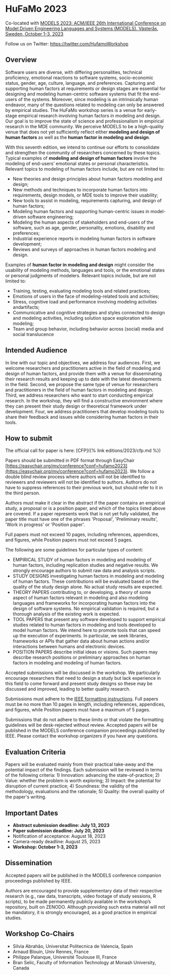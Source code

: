 # HuFaMo 2023

Co-located with [MODELS 2023: ACM/IEEE 26th International Conference on Model Driven Engineering Languages and Systems (MODELS). Västerås, Sweden, October 1-3, 2023](https://conf.researchr.org/home/models-2023)

Follow us on Twitter: https://twitter.com/HufamoWorkshop

## Overview

Software users are diverse, with differing personalities, technical proficiency, emotional reactions to software systems, socio-economic status, gender, age, culture, language, and preferences. Capturing and supporting human factors at requirements or design stages are essential for designing and modeling human-centric software systems that fit the end-users of the systems. Moreover, since modeling is an intrinsically human endeavor, many of the questions related to modeling can only be answered by empirical studies. The HuFaMo workshop series is a venue for early-stage empirical research involving human factors in modeling and design. Our goal is to improve the state of science and professionalism in empirical research in the MDE community. We perceive MODELS to be a high-quality venue that does not yet sufficiently reflect either **modeling and design of human factors** as well as the **human factor in modeling and design**.


With this seventh edition, we intend to continue our efforts to consolidate and strengthen the community of researchers concerned by these topics.
Typical examples of **modeling and design of human factors** involve the modeling of end-users’ emotional states or personal characteristics. Relevant topics to modeling of human factors include, but are not limited to:

- New theories and design principles about human factors modeling and design;
- New methods and techniques to incorporate human factors into requirements, design models, or MDE tools to improve their usability;
- New tools to assist in modeling, requirements capturing, and design of human factors;
- Modeling human factors and supporting human-centric issues in model-driven software engineering;
- Modeling the human aspects of stakeholders and end-users of the software, such as age, gender, personality, emotions, disability and preferences;
- Industrial experience reports in modeling human factors in software development;
- Reviews and surveys of approaches in human factors modeling and design.

Examples of **human factor in modeling and design** might consider the usability of modeling methods, languages and tools, or the emotional states or personal judgments of modelers. Relevant topics include, but are not limited to:
- Training, testing, evaluating modeling tools and related practices;
- Emotions of users in the face of modeling-related tools and activities;
- Stress, cognitive load and performance involving modeling activities andartifacts;
- Communicative and cognitive strategies and styles connected to design and modeling activities, including solution space exploration while modeling;
- Team and group behavior, including behavior across (social) media and social translucence


## Intended Audience

In line with our topic and objectives, we address four audiences. First, we welcome researchers and practitioners active in the field of modeling and design of human factors, and provide them with a venue for disseminating their research results and keeping up to date with the latest developments in the field. Second, we propose the same type of venue for researchers and practitioners in the field of human factors in modeling and design. Third, we address researchers who want to start conducting empirical research. In the workshop, they will find a constructive environment where they can present their study design or theoretical framework under development. Four, we address practitioners that develop modeling tools to share their feedback and issues while considering human factors in their tools.


## How to submit

The official call for paper is here: [CFP]({% link editions/2023/cfp.md %})

Papers should be submitted in PDF format through EasyChair [https://easychair.org/my/conference?conf=hufamo2023](https://easychair.org/my/conference?conf=hufamo2023). We follow a double blind review process where authors will not be identified to reviewers and reviewers will not be identified to authors. Authors do not have to suppress references to their previous work, but should refer to it in the third person.

Authors must make it clear in the abstract if the paper contains an empirical study, a proposal or is a position paper, and which of the topics listed above are covered. If a paper represents  work that is not yet fully validated, the paper title must have one of the phrases 'Proposal', 'Preliminary results',  'Work in progress' or 'Position paper'.

Full papers must not exceed 10 pages, including references, appendices, and figures, while Position papers must not exceed 5 pages.

The following are some guidelines for particular types of content:
- EMPIRICAL STUDY of human factors in modeling and modeling of human factors, including replication studies and negative results. We strongly encourage authors to submit raw data and analysis scripts.
- STUDY DESIGNS investigating human factors in modeling and modeling of human factors. These contributions will be evaluated based on the quality of the study design alone.
    No actual study results are expected.
- THEORY PAPERS contributing to, or developing, a theory of some aspect of human factors relevant in modeling and also modeling languages and frameworks for incorporating human factors into the design of software systems. No empirical validation is required, but a thorough analysis of the existing work is expected.
- TOOL PAPERS that present any software developed to support empirical studies related to human factors in modeling and tools developed to model human factors. We intend here to promote tools that can speed up the execution of experiments. In particular, we seek libraries, frameworks or APIs that gather data about human actions and/or interactions between humans and electronic devices.
- POSITION PAPERS describe initial ideas or visions. Such papers may describe research positions or preliminary approaches on human factors in modeling and modeling of human factors.

Accepted submissions will be discussed in the workshop. We particularly encourage researchers that need to design a study but lack experience in this field to come forward and present study designs so these may be discussed and improved, leading to better quality research.

Submissions must adhere to the [IEEE formatting instructions](https://www.ieee.org/conferences/publishing/templates.html).
Full papers must be no more than 10 pages in length, including references, appendices, and figures, while Position papers must have a maximum of 5 pages.

Submissions that do not adhere to these limits or that violate the formatting guidelines will be desk-rejected without review. Accepted papers will be published in the MODELS conference companion proceedings published by IEEE. Please contact the workshop organizers if you have any questions.


## Evaluation Criteria

Papers will be evaluated mainly from their practical take-away and the potential impact of the findings. Each submission will be reviewed in terms of the following criteria: 1) Innovation: advancing the state-of-practice; 2) Value: whether the problem is worth exploring; 3) Impact: the potential for disruption of current practice; 4) Soundness: the validity of the methodology, evaluations and the rationale; 5) Quality: the overall quality of the paper's writing.


## Important Dates

- **Abstract submission deadline: July 13, 2023**
- **Paper submission deadline: July 20, 2023**
- Notification of acceptance: August 18, 2023
- Camera-ready deadline: August 25, 2023
- **Workshop: October 1-3, 2023**


## Dissemination

Accepted papers will be published in the MODELS conference companion proceedings published by IEEE.

 Authors are encouraged to provide supplementary data of their respective research (e.g., raw data, transcripts, video footage of study sessions, R scripts), to be made permanently publicly available in the workshop’s repository, built on ZENODO. Although providing such extra material will not be mandatory, it is strongly encouraged, as a good practice in empirical studies.



## Workshop Co-Chairs

- Silvia Abrahão, Universitat Politecnica de Valencia, Spain
- Arnaud Blouin, Univ Rennes, France
- Philippe Palanque, Université Toulouse III, France
- Bran Selic, Faculty of Information Technology at Monash University, Canada


